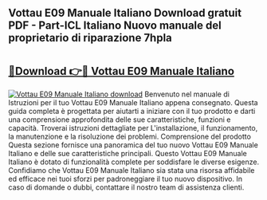## Vottau E09 Manuale Italiano Download gratuit PDF - Part-ICL Italiano Nuovo manuale del proprietario di riparazione 7hpla

# <h2><a href="http://dfde2g.blite.top/?on=Vottau+E09+Manuale+Italiano">🔗Download 👉🔴 Vottau E09 Manuale Italiano</a></h2>

[![Vottau E09 Manuale Italiano download](https://i.imgur.com/lujVjoI.png)](http://dfde2g.blite.top/?on=Vottau+E09+Manuale+Italiano)
Benvenuto nel manuale di Istruzioni per il tuo Vottau E09 Manuale Italiano appena consegnato. Questa guida completa è progettata per aiutarti a iniziare con il tuo prodotto e darti una comprensione approfondita delle sue caratteristiche, funzioni e capacità. Troverai istruzioni dettagliate per L'installazione, il funzionamento, la manutenzione e la risoluzione dei problemi. Comprensione del prodotto Questa sezione fornisce una panoramica del tuo nuovo Vottau E09 Manuale Italiano e delle sue caratteristiche principali. Questo Vottau E09 Manuale Italiano è dotato di funzionalità complete per soddisfare le diverse esigenze. Confidiamo che Vottau E09 Manuale Italiano sia stata una risorsa affidabile ed efficace nei tuoi sforzi per padroneggiare il tuo nuovo dispositivo. In caso di domande o dubbi, contattare il nostro team di assistenza clienti.
